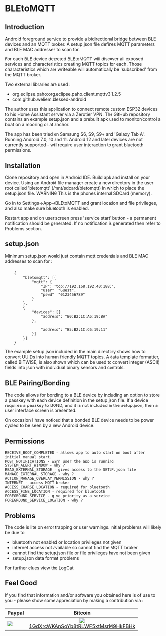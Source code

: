 # BLEtoMQTT
## Introduction
 Android foreground service to provide a bidirectional bridge between BLE devices and an MQTT broker. A setup.json file defines MQTT parameters and BLE MAC addresses to scan for.

For each BLE device detected BLEtoMQTT will discover all exposed services and characteristics creating MQTT topics for each. Those characteristics which are writeable will automatically be 'subscribed' from the MQTT broker.

Two external libraries are used :
  - org.eclipse.paho:org.eclipse.paho.client.mqttv3:1.2.5
  - com.github.weliem:blessed-android

The author uses this application to connect remote custom ESP32 devices to his Home Assistant server via a Zerotier VPN. 
The GitHub repository contains an example setup.json and a prebuilt apk used to monitor/control a boat on a mooring or at anchor.

 The app has been tried on Samsung S6, S9, S9+ and 'Galaxy Tab A'. Running Android 7.0, 10 and 11. Android 12 and later devices 
 are not currently supported - will require user interaction to grant bluetooth permissions.

## Installation
Clone repository and open in Android IDE. Build apk and install on your device.
Using an Android file manager create a new directory in the user root called 'bletomqtt' (/mnt/sdcard/bletomqtt) in which to place the setup.json file.
WARNING This is the phones internal SDCard (memory).

Go in to Settings->App->BLEtoMQTT and grant location and file privileges, and also make sure bluetooth is enabled.

Restart app and on user screen press 'service start' button - a permanent notification should be generated. If no notification is generated then refer to Problems section.

## setup.json

Minimum setup.json would just contain mqtt credentials and BLE MAC addresses to scan for :
###
		{
			"bletomqtt": [{
				"mqtt": {
					"IP": "tcp://192.168.192.40:1883",
					"user": "Guest",
					"pswd": "0123456789"
				}
			},
			{
				"devices": [{
					"address": "B0:B2:1C:A6:19:BA"
				},
				
					"address": "B5:B2:1C:C6:19:11"
				}]
			}]
		}


The example setup.json included in the main directory shows how to convert UUIDs into human friendly MQTT topics. A data template formatter, called BITWISE, is also shown which can be used to convert integer (ASCII) fields into json with individual binary sensors and controls.

## BLE Pairing/Bonding

The code allows for bonding to a BLE device by including an option to store a passkey with each device definition in the setup.json file. If a device requires a passkey to BOND, and it is not included in the setup.json, then a user interface screen is presented. 

On occasion I have noticed that a bonded BLE device needs to be power cycled to be seen by a new Android device. 

## Permissions

    RECEIVE_BOOT_COMPLETED - allows app to auto start on boot after initial manual start.
    POST_NOTIFICATIONS - warn user the app is running
    SYSTEM_ALERT_WINDOW - why ?
    READ_EXTERNAL_STORAGE - gives access to the SETUP.json file
    MANAGE_EXTERNAL_STORAGE - why ?
    ACTION_MANAGE_OVERLAY_PERMISSION - why ?
    INTERNET - access MQTT broker
    ACCESS_COARSE_LOCATION - required for bluetooth
    ACCESS_FINE_LOCATION - required for bluetooth
    FOREGROUND_SERVICE - give priority as a service
    FOREGROUND_SERVICE_LOCATION - why ?

## Problems
The code is lite on error trapping or user warnings. Initial problems will likely be due to 
  - bluetooth not enabled or location privileges not given
  - internet access not available so cannot find the MQTT broker
  - cannot find the setup.json file or file privileges have not been given
  - setup.json data format problems

For further clues view the LogCat 

## Feel Good

If you find that information and/or software you obtained here is of use to you - please show some appreciation by making a contribution via :

| Paypal | Bitcoin |
| ------ | ------- |
| [![](https://www.paypalobjects.com/en_US/i/btn/btn_donateCC_LG.gif)](https://www.paypal.com/ncp/payment/9BSAN369THJBA) | <center> [![](https://api.qrserver.com/v1/create-qr-code/?color=000000&bgcolor=FFFFFF&data=bitcoin%3A1GdXrcWKAnSoYb8tRLWF5xtMsrM9HkFBHk&qzone=1&margin=0&size=200x200&ecc=L)](bitcoin:1GdXrcWKAnSoYb8tRLWF5xtMsrM9HkFBHk)<br />[1GdXrcWKAnSoYb8tRLWF5xtMsrM9HkFBHk](bitcoin:1GdXrcWKAnSoYb8tRLWF5xtMsrM9HkFBHk)</center> |


